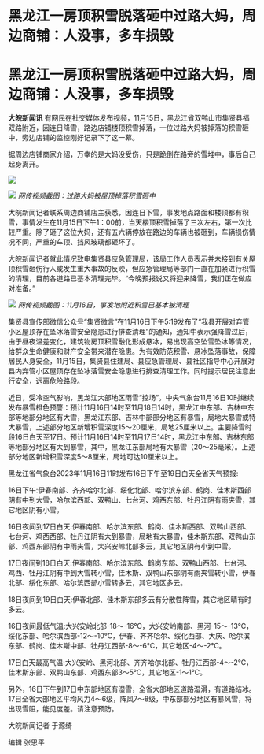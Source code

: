 # 黑龙江一房顶积雪脱落砸中过路大妈，周边商铺：人没事，多车损毁

# 黑龙江一房顶积雪脱落砸中过路大妈，周边商铺：人没事，多车损毁

**大皖新闻讯**
有网民在社交媒体发布视频，11月15日，黑龙江省双鸭山市集贤县福双路附近，因连日降雪，路边店铺楼顶积雪掉落，一位过路大妈被掉落的积雪砸中，旁边店铺的监控刚好记录下了这一幕。

据周边店铺商家介绍，万幸的是大妈没受伤，只是跪倒在路旁的雪堆中，事后自己起身离开。

![](https://inews.gtimg.com/om_bt/OY45XTlMnPCYdPDc3Uiyf6vknqnroqU88wQj3AEb4QT1YAA/1000)

![](https://inews.gtimg.com/om_bt/O86vqwWNGyKqE_muroVLSTvJB_3WEti56sOK0BZH8Lc2kAA/1000)
_网传视频截图：过路大妈被屋顶掉落积雪砸中_

大皖新闻记者联系周边商铺店主获悉，因连日下雪，事发地点路面和楼顶都有积雪，事情发生在11月15日下午1：00前，当天楼顶积雪掉落了三次左右，第一次比较严重。除了砸了这位大妈，还有五六辆停放在路边的车辆也被砸到，车辆损伤情况不同，严重的车顶、挡风玻璃都砸坏了。

大皖新闻记者就此情况致电集贤县应急管理局，该局工作人员表示并未接到有关屋顶积雪砸伤行人或发生重大事故的反映，但应急管理局等部门一直在加紧进行积雪的清理，目前各道路已基本清理完毕。“今晚预报说又将迎来降雪，我们正在做应对准备。”

![](https://inews.gtimg.com/om_bt/OKz2kIAl5avtcydqqeIjwR9TB9bW_XWyz0v_zIvCH4sd8AA/1000)
_网传视频截图：11月16日，事发地附近积雪已基本被清理_

集贤县宣传部微信公众号“集贤微言”在11月16日下午5:19发布了“我县开展对弃管小区屋顶存在坠冰落雪安全隐患进行排查清理”的通知，通知中表示强降雪过后，由于昼夜温差变化，建筑物房顶积雪融化形成悬冰，易出现高空坠雪坠冰等情况，给群众生命健康和财产安全带来潜在隐患。为有效防范积雪、悬冰坠落事故，保障居民人身安全，11月15日，集贤县住建局、县应急管理局、县社区指导中心开展对县内弃管小区屋顶存在坠冰落雪安全隐患进行排查清理工作。同时提示居民注意出行安全，远离危险路段。

近日，受冷空气影响，黑龙江大部地区雨雪“控场”。中央气象台11月16日10时继续发布暴雪橙色预警：预计11月16日14时至11月18日14时，黑龙江中东部、吉林中东部等地部分地区有大雪，黑龙江东部、吉林中部部分地区有暴雪，局地大暴雪或特大暴雪，上述部分地区新增积雪深度15～20厘米，局地25厘米以上。主要降雪时段16日白天至17日。预计11月16日14时至11月17日14时，黑龙江中东部、吉林东部等地部分地区有大到暴雪，其中，黑龙江东部局地有大暴雪（20～25毫米）。上述部分地区新增积雪深度5～8厘米，局地可达10厘米以上。

黑龙江省气象台2023年11月16日11时发布16日下午至19日白天全省天气预报:

16日下午:伊春南部、齐齐哈尔北部、绥化北部、哈尔滨东部、鹤岗、佳木斯西部阴有中到大雪，哈尔滨西部、双鸭山、七台河、鸡西东部、牡丹江阴有雨夹雪，其它地区阴有小雪。

16日夜间到17日白天:伊春南部、哈尔滨东部、鹤岗、佳木斯西部、双鸭山西部、七台河、鸡西西部、牡丹江阴有大到暴雪，局地有大暴雪，佳木斯东部、双鸭山东部、鸡西东部阴有中雨夹雪，大兴安岭北部多云，其它地区阴有小到中雪。

17日夜间到18日白天:伊春南部、哈尔滨东部、鹤岗东部、双鸭山西部、七台河、鸡西、牡丹江阴有中到大雪转小雪，佳木斯、双鸭山东部阴有雨夹雪转小雪，伊春北部、绥化东部、哈尔滨西部小雪转多云，其它地区多云。

18日夜间到19日白天:伊春北部、佳木斯东部多云有分散性阵雪，其它地区晴有时多云。

16日夜间最低气温:大兴安岭北部-18～-16℃，大兴安岭南部、黑河-15～-13℃，绥化东部、哈尔滨西部-12～-10℃，伊春、齐齐哈尔、绥化西部、大庆、哈尔滨东部、鹤岗、佳木斯中部、牡丹江西部-8～-6℃，其它地区-4～-2℃。

17日白天最高气温:大兴安岭、黑河北部、齐齐哈尔北部、牡丹江西部-4～-2℃，佳木斯东部、双鸭山东部、鸡西东部3～5℃，其它地区-1～1℃。

另外，16日下午到17日中东部地区有湿雪，全省大部地区道路湿滑，有道路结冰。17日全省大部地区平均风力4～6级，阵风7～8级，中东部部分地区有暴风雪，将出现雪阻，能见度差。请注意预防。

大皖新闻记者 于源绮

编辑 张思平

